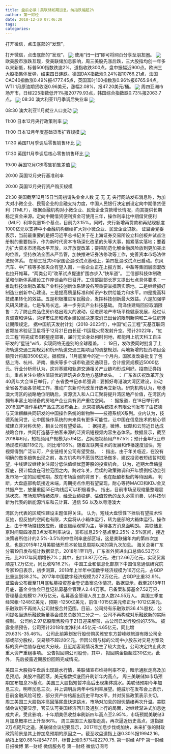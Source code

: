 ```yaml
---
title: 盘前必读｜美联储如期加息，纳指跌幅超2%
author: 第一财经
date: 2018-12-20 07:46:20
tags: 
categories: 
---
```

打开微信，点击底部的“发现”，
<!-- more -->
打开微信，点击底部的“发现”，
<img align="center" border="0" src="https://imgcdn.yicai.com/uppics/images/2018/11/5795dce2c13c12cd19ef68151420a6d2.jpg" />
使用“扫一扫”即可将网页分享至朋友圈。
<img align="center" border="0" src="https://imgcdn.yicai.com/uppics/images/2018/12/e8194e6cc9c432198ab1d974b3f8ae12.jpg" />
欧美股市涨跌互现，受美联储加息影响，周三美股先涨后跌，三大股指均创一年多以来新低，标普500指数跌逾2%，道指收跌300点，盘中振幅近900点。欧洲三大股指集体反弹，结束四日连跌。德国DAX指数涨0.24%报10766.21点，法国CAC40指数涨0.49%报4777.45点，英国富时100指数涨0.96%报6765.94点。WTI 1月原油期货收涨0.96美元，涨幅2.08%，报47.20美元/桶。
<img align="center" border="0" src="https://imgcdn.yicai.com/uppics/images/2018/11/1115fd943822077aad8679290e0a4854.jpg" />
周四亚洲市场开市，日经225指数低开1%报20779.93点，韩国综合指数跌0.73%报2063.7点。
<img align="center" border="0" src="https://imgcdn.yicai.com/uppics/images/2018/12/f7f66e01be23df2db5c30577564a7d16.jpg" />
08:30 澳大利亚11月季调后失业率
<img align="center" border="0" src="https://imgcdn.yicai.com/uppics/images/2018/12/ea1b9d64a9a674b1a8bb0c0b0898366b.jpg" />
08:30 澳大利亚11月就业人口变动
<img align="center" border="0" src="https://imgcdn.yicai.com/uppics/images/2018/11/9d8e2d90a2b37391ca779f15a10018b0.jpg" />
11:00 日本12月央行政策利率
<img align="center" border="0" src="https://imgcdn.yicai.com/uppics/images/2018/12/3e6adbc9c079ba4cc8acf39e5319a75b.jpg" />
11:00 日本12月年度基础货币扩容规模
<img align="center" border="0" src="https://imgcdn.yicai.com/uppics/images/2018/11/3fe87f78bb215979ccf7a8b1a382813c.jpg" />
17:30 英国11月季调后零售销售环比
<img align="center" border="0" src="https://imgcdn.yicai.com/uppics/images/2018/11/10271f820278a7057d79730f65d39711.jpg" />
17:30 英国11月季调后核心零售销售环比
<img align="center" border="0" src="https://imgcdn.yicai.com/uppics/images/2018/12/e4a77d5b9fdd0c8ef2a61c78f2909f69.jpg" />
19:00 英国12月CBI零售销售差值
<img align="center" border="0" src="https://imgcdn.yicai.com/uppics/images/2018/11/781b132626e7c57022d1491e8f3a175c.jpg" />
20:00 英国12月央行基准利率
20:00 英国12月央行资产购买规模
21:30 美国截至12月15日当周初请失业金人数
无
无
无
央行网站发布消息称，为加大对小微企业、民营企业的金融支持力度，中国人民银行决定创设定向中期借贷便利（TMLF），根据金融机构对小微企业、民营企业贷款增长情况，向其提供长期稳定资金来源。定向中期借贷便利资金可使用三年，操作利率比中期借贷便利（MLF）利率优惠15个基点，目前为3.15%。同时，央行新增再贷款和再贴现额度1000亿元以支持中小金融机构继续扩大对小微企业、民营企业贷款。
证监会党委表示，当前最重要的是把习近平总书记关于在上海证券交易所设立科创板并试点注册制的重要指示，作为新时代资本市场深化改革的头等大事，抓紧落实落地；要着力扩大资本市场高水平开放，以开放促改革；要把防范化解金融风险放到更加突出的位置，坚持依法全面从严监管，加快推进证券法修改等工作，完善资本市场法律法规体系。
在前三批共50家国企混改试点基础上，第四批混改试点已启动。东风汽车、中广核等多家央企有望入围，一些企业正在上报方案，中盐等集团层面混改也拉开帷幕。“两类公司”改革试点提速扩围亦步入“快车道”。
工信部科技体制改革和创新体系建设工作座谈会昨日召开。工信部副部长罗文提出七点具体要求：一推动科技体制改革和产业科技创新体系建设各项重要举措落实落地。二是继续抓好制造业创新中心建设。三是提高质量标准和知识产权供给能力和水平。四是提高科技成果转化的效益。五是积极推进军民融合，发挥科技创新最大效益。六是加强学风研风建设。七是布局长远，进一步夯实产业科技基础。
菏泽住建局回应取消限售：为了防止商品住房价格出现大的波动，促进房地产市场平稳健康发展，经过认真调查和评估，菏泽市住房和城乡建设局决定取消已出台的限制新购和二手住房转让期限规定。
据中国航天发射计划（2018-2023年），中国“虹云工程”天基互联网首颗技术验证卫星将于12月21日由长征-11运载火箭发射升空。预计2022年，“虹云工程”将完成156颗星座部署，届时无论身处何时何地，都能用上航天科工自主研发的“星链”wifi，实现网络无差别的全球覆盖。
：
19日，发改委同时批复了上海轨道交通三期规划和杭州轨道交通三期项目的调整规划，两地新增的投资项目金额预计将超3500亿元。据梳理，11月底至今的近一个月内，国家发改委批复了包括上海、杭州、济南、重庆等多个城市轨道交通项目，合计投资规模近5000亿元。行业分析师认为，这对基建和轨道交通相关产业链均形成利好。招商证券指出，重点关注业绩估值较优的建筑央企及地方基建龙头。
：
广东省庆祝改革开放40周年大会18日举行，广东省委书记李希强调：要抓好粵港澳大湾区建设，带动全省各方面各领域工作，推动广东新时代改革开放再立新功。研究机构认为，粵港澳大湾区的战略地位明确后，资源流入和人口汇聚将提升湾区地产价值，在湾区内拥有丰富土地储备的房地产企业具有资产重估空间。
：
据报道，在18日举行的2018国产操作系统产品生态发布会上，北京技德系统技术有限公司发布了由技德与天津麒麟共同研发的中国操作系统的新物种——技德系统X系列。业内认为，技德系统问世，让中国操作系统的未来具有更多可能性，让中国在信息技术的核心领域建立非对称优势，相关公司有望受益。
：
据报道，微博、优酷和云剪近日达成战略合作，共同打造基于拍客来源的泛资讯短视频内容生态体系。数据显示，截至2018年6月，短视频用户规模为5.94亿，占网络视频用户97.5%；预计全年行业市场规模将超118亿元，同比增106%。随着互联网技术的发展和传播速度加快，短视频得到广泛认可，产业链相关公司有望受益。
：
指出，由于年关临近，在没有明确的做多趋势出现之前，各方机构均不愿贸然进场做多，建议投资者短线暂时观望，中线建议继续关注部分低估值绩优蓝筹股的投资机会。
认为，近期大盘缩量探底，预计幅度在可控范围之内，跨过年关，后续的政策微调和开年惯例松动会引发市场一定的回暖预期，故在市场疲弱的背景下，也在酝酿积极的等待因素。
判断，大盘底部构筑接近末端，周期拐点作用有望显现，耐心等待MACD和KDJ金叉共振产生，放量重回55日均线后可以积极看多。
指出，目前市场呈现缩量整理震荡状态，市场观望情绪浓厚，经营业绩稳健、估值较低的龙头必需消费、以科技创新为代表的新能源汽车和云计算、通信 5G 以及以粤港澳大
湾区为代表的区域性建设主题值得关注。
认为，短线大盘惯性下挫后有望技术性反抽，但反抽的空间也有限，大盘将从小箱体运行，转为底部的大箱体运行。操作上，由于市场赚钱效应低，建议继续观望为主，等待各方消息面明朗。
美联储北京时间周四凌晨3点发布利率决议，宣布加息25个基点至2.25%-2.5%区间，接近决策者所估计的2.5%-3.5%的中性利率底部区域，这是美联储年内的第四次加息，也是2015年12月美联储开启本轮加息周期以来的第九次加息。
海关总署广东分署19日发布统计数据显示，2018年1至11月，广东省外贸进出口总值6.53万亿元，比2017年同期增长7%；其中，出口3.87万亿元，进口2.66万亿元，实现贸易顺差1.2万亿元，同比收窄16.2%。
中国工业和信息化部旗下中国信息通信研究院专家19日表示，初步测算，2018年上半年中国数字经济规模为16万亿元，占GDP比重达到38.2%。2017年中国数字经济规模为27.2万亿元，占GDP比重32.9%。
证监会公布截至11月底私募投资基金登记备案总体情况，数据显示，截至2018年11月底，基金业协会已登记私募基金管理人2.44万家。已备案私募基金7.52万只， 管理基金规模12.79万亿元，私募基金管理人员工总人数24.55万人。
美国三季度经常帐-1248亿美元，预期 -1250亿美元，前值-1015亿美元修正为-1012亿美元。
乐融致新不再纳入公司财报合并范围。目前，公司持有乐融致新36.4%股权，公司提名当选乐融致新董事会成员总数的二分之一，公司不再构成对乐融致新的实际控制。
公司约2.97亿股限售股将于21日迎来解禁，占公司已发行股份的7.5%。
披露业绩预告，公司预计2018年度净利4.45亿元-4.65亿元，同比增29.63%-35.46%。
公司此前筹划发行股份购买雅安东方碧峰峡旅游有限公司全部或部分股权，交易额不超过8亿元。但因公司与标的公司中小股东对交易方案及标的资产估值存在较大分歧，且近期客观情况发生了较大变化，公司决定终止此次重大资产重组事项。
公告拟回购公司股份，其中，
拟回购金额超过30亿元。此外，
先后披露近期股份回购完成情况。
 
 
美国三大股指午盘后出现跳水行情，美联储宣布维持利率不变，暗示通胀走高及加息预期，美股冲高回落，美元指数探底回升刷新年内高点。
周三美联储如市场预期宣布加息25基点，美国三大股指短暂冲高后出现集体跳水。美联储预期今年加息三次，明年加息三次，并上调明后两年中性利率展望。鲍威尔在发布会上表示，目前金融风险可控，部分资产价格超出历史平均水平，并对贸易政策表示关切。
周三美国三大股指冲高回落尾盘快速跳水，市场对加息的担忧情绪再次升温。美联储会议纪要显示，官员认可美国经济回升及通胀上行的局面，对继续渐进式加息达成共识。受此影响，十年期美债收益率刷新四年高点至2.95%，市场预期美联储3月加息概率已上升至86%。
周三美国三大股指走高，再次逼近历史高点，道指据2万点咫尺之遥，美联储会议纪要显示，2017年加息步伐或加快，未来扩张的财政政策前景是其上修加息预期的原因之一。截至收盘道指上涨0.30%报19942.16，纳指上涨0.88%报5477.01，标普上涨0.57%报2270.75.
第一财经
APP
第一财经
日报微博
第一财经
微信服务号
第一财经
微信订阅号

